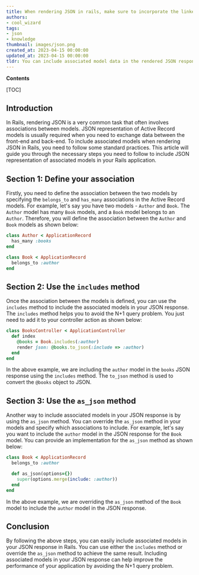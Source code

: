 ```yaml
---
title: When rendering JSON in rails, make sure to incorporate the linked model
authors:
- cool_wizard
tags:
- json
- knowledge
thumbnail: images/json.png
created_at: 2023-04-15 00:00:00
updated_at: 2023-04-15 00:00:00
tldr: You can include associated model data in the rendered JSON response in Rails using the `include` option in the `render json` method.
---
```


**Contents**

[TOC]

## Introduction
In Rails, rendering JSON is a very common task that often involves associations between models. JSON representation of Active Record models is usually required when you need to exchange data between the front-end and back-end. To include associated models when rendering JSON in Rails, you need to follow some standard practices. This article will guide you through the necessary steps you need to follow to include JSON representation of associated models in your Rails application.

## Section 1: Define your association
Firstly, you need to define the association between the two models by specifying the `belongs_to` and `has_many` associations in the Active Record models. For example, let's say you have two models - `Author` and `Book`. The `Author` model has many `Book` models, and a `Book` model belongs to an `Author`. Therefore, you will define the association between the `Author` and `Book` models as shown below:

```ruby
class Author < ApplicationRecord
  has_many :books
end

class Book < ApplicationRecord
  belongs_to :author
end
```

## Section 2: Use the `includes` method
Once the association between the models is defined, you can use the `includes` method to include the associated models in your JSON response. The `includes` method helps you to avoid the N+1 query problem. You just need to add it to your controller action as shown below:

```ruby
class BooksController < ApplicationController
  def index
    @books = Book.includes(:author)
    render json: @books.to_json(:include => :author)
  end
end
```

In the above example, we are including the `author` model in the `books` JSON response using the `includes` method. The `to_json` method is used to convert the `@books` object to JSON. 

## Section 3: Use the `as_json` method
Another way to include associated models in your JSON response is by using the `as_json` method. You can override the `as_json` method in your models and specify which associations to include. For example, let's say you want to include the `author` model in the JSON response for the `Book` model. You can provide an implementation for the `as_json` method as shown below:

```ruby
class Book < ApplicationRecord
  belongs_to :author

  def as_json(options={})
    super(options.merge(include: :author))
  end
end
```

In the above example, we are overriding the `as_json` method of the `Book` model to include the `author` model in the JSON response.


## Conclusion
By following the above steps, you can easily include associated models in your JSON response in Rails. You can use either the `includes` method or override the `as_json` method to achieve the same result. Including associated models in your JSON response can help improve the performance of your application by avoiding the N+1 query problem.
